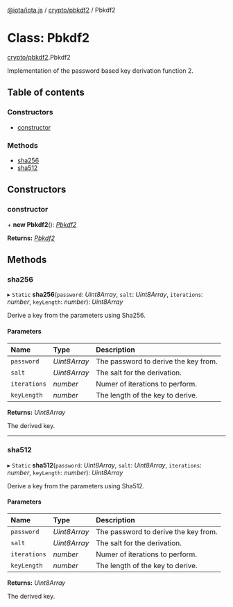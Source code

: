 [@iota/iota.js](../README.md) / [crypto/pbkdf2](../modules/crypto_pbkdf2.md) / Pbkdf2

# Class: Pbkdf2

[crypto/pbkdf2](../modules/crypto_pbkdf2.md).Pbkdf2

Implementation of the password based key derivation function 2.

## Table of contents

### Constructors

- [constructor](crypto_pbkdf2.pbkdf2.md#constructor)

### Methods

- [sha256](crypto_pbkdf2.pbkdf2.md#sha256)
- [sha512](crypto_pbkdf2.pbkdf2.md#sha512)

## Constructors

### constructor

\+ **new Pbkdf2**(): [*Pbkdf2*](crypto_pbkdf2.pbkdf2.md)

**Returns:** [*Pbkdf2*](crypto_pbkdf2.pbkdf2.md)

## Methods

### sha256

▸ `Static` **sha256**(`password`: *Uint8Array*, `salt`: *Uint8Array*, `iterations`: *number*, `keyLength`: *number*): *Uint8Array*

Derive a key from the parameters using Sha256.

#### Parameters

| Name | Type | Description |
| :------ | :------ | :------ |
| `password` | *Uint8Array* | The password to derive the key from. |
| `salt` | *Uint8Array* | The salt for the derivation. |
| `iterations` | *number* | Numer of iterations to perform. |
| `keyLength` | *number* | The length of the key to derive. |

**Returns:** *Uint8Array*

The derived key.

___

### sha512

▸ `Static` **sha512**(`password`: *Uint8Array*, `salt`: *Uint8Array*, `iterations`: *number*, `keyLength`: *number*): *Uint8Array*

Derive a key from the parameters using Sha512.

#### Parameters

| Name | Type | Description |
| :------ | :------ | :------ |
| `password` | *Uint8Array* | The password to derive the key from. |
| `salt` | *Uint8Array* | The salt for the derivation. |
| `iterations` | *number* | Numer of iterations to perform. |
| `keyLength` | *number* | The length of the key to derive. |

**Returns:** *Uint8Array*

The derived key.
